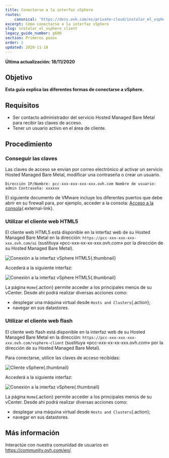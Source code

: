 ```yaml
---
title: Conectarse a la interfaz vSphere
routes:
    canonical: 'https://docs.ovh.com/es/private-cloud/instalar_el_vsphere_client/'
excerpt: Cómo conectarse a la interfaz vSphere
slug: instalar_el_vsphere_client
legacy_guide_number: g600
section: Primeros pasos
order: 2
updated: 2020-11-18
---
```


**Última actualización: 18/11/2020**

## Objetivo

**Esta guía explica las diferentes formas de conectarse a vSphere.**

## Requisitos

- Ser contacto administrador del servicio Hosted Managed Bare Metal para recibir las claves de acceso.
- Tener un usuario activo en el área de cliente.


## Procedimiento

### Conseguir las claves

Las claves de acceso se envían por correo electrónico al activar un servicio Hosted Managed Bare Metal, modificar una contraseña o crear un usuario.

```
Dirección IP/Nombre: pcc-xxx-xxx-xxx-xxx.ovh.com Nombre de usuario: admin Contraseña: xxxxxx
```

El siguiente documento de VMware incluye los diferentes puertos que debe abrir en su firewall para, por ejemplo, acceder a la consola: [Acceso a la consola](https://kb.vmware.com/kb/1012382){.external-link}.

### Utilizar el cliente web HTML5

El cliente web HTML5 está disponible en la interfaz web de su Hosted Managed Bare Metal en la dirección: `https://pcc-xxx-xxx-xxx-xxx.ovh.com/ui` (sustituya «pcc-xxx-xx-xx-xxx.ovh.com» por la dirección de su Hosted Managed Bare Metal).

![Conexión a la interfaz vSphere HTML5](images/connection_interface_w_html5.png){.thumbnail}

Accederá a la siguiente interfaz:

![Conexión a la interfaz vSphere HTML5](images/vsphere-client-html5.png){.thumbnail}

La página `Home`{.action} permite acceder a los principales menús de su vCenter. Desde ahí podrá realizar diversas acciones como:

- desplegar una máquina virtual desde `Hosts and Clusters`{.action};
- navegar en sus datastores.

### Utilizar el cliente web flash

El cliente web flash está disponible en la interfaz web de su Hosted Managed Bare Metal en la dirección: `https://pcc-xxx-xxx-xxx-xxx.ovh.com/vsphere-client` (sustituya «pcc-xxx-xx-xx-xxx.ovh.com» por la dirección de su Hosted Managed Bare Metal).

Para conectarse, utilice las claves de acceso recibidas:

![Cliente vSphere](images/vsphere-client.png){.thumbnail}

Accederá a la siguiente interfaz:

![Conexión a la interfaz vSphere](images/connection_interface_w.png){.thumbnail}

La página `Home`{.action} permite acceder a los principales menús de su vCenter. Desde ahí podrá realizar diversas acciones como:

- desplegar una máquina virtual desde `Hosts and Clusters`{.action};
- navegar en sus datastores.


## Más información

Interactúe con nuestra comunidad de usuarios en <https://community.ovh.com/en/>.
